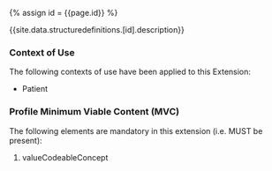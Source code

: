 
{% assign id = {{page.id}} %}

{{site.data.structuredefinitions.[id].description}}

### Context of Use ###
The following contexts of use have been applied to this Extension:

- Patient

### Profile Minimum Viable Content (MVC) ###

The following elements are mandatory in this extension (i.e. MUST be present):

1.	valueCodeableConcept	